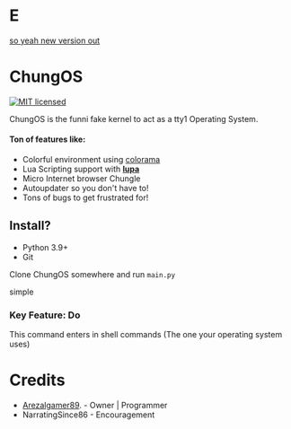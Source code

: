 # E
[so yeah new version out](https://github.com/Special-Rocket-Agents/ChungOSX)
# ChungOS

[![MIT licensed](https://img.shields.io/badge/license-MIT-blue.svg)](https://raw.githubusercontent.com/Special-Rocket-Agents/ChungOS/master/LICENSE)

ChungOS is the <!--trashy codebase--> funni fake kernel to act as a tty1 Operating System.
#### Ton of features like:
- Colorful environment using [colorama](https://pypi.org/project/colorama/)
- Lua Scripting support with __[lupa](https://pypi.org/project/lupa/)__
- Micro Internet browser Chungle
- Autoupdater so you don't have to!
- Tons of bugs to get frustrated for!


## Install?
- Python 3.9+
- Git

Clone ChungOS somewhere and run `main.py`

simple

### Key Feature: Do

This command enters in shell commands (The one your operating system uses)


# Credits

- [Arezalgamer89](mailto:aradytfa@gmail.com"). - Owner | Programmer
- NarratingSince86 - Encouragement
